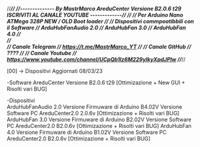 //*****************************************************************************************************************************//
//--------------          By  MastrMarco  AreduCenter  Versione B2.0.6 t29      ISCRIVITI AL CANALE YOUTUBE       -------------//
//
//                                 Per Arduino Nano ATMega 328P NEW / OLD Boot loader
//
//                                       Dispositivi commpoatibbili  con il Software
//                                                 ArduHubFanAudio 2.0
//                                                   ArduHubFan 3.0
//                                                   ArduHubFan 4.0
//													 
//													 
//                                                  Canale Telegram
//                                             https://t.me/MastrMarco_YT
//
//                                                    Canale GitHub
//                                                        ????
//
//                                                  Canale Youtube
//                               https://www.youtube.com/channel/UCpQb1Iz6M229ylkyXpdJPlw
//*****************************************************************************************************************************//

[00] -> Dispositivi Aggiornati  08/03/23  

-Software
AreduCenter  Versione B2.0.6 t29 [Ottimizazione + New GUI + Risolti vari BUG]   

-Dispositivi                               
ArduHubFanAudio 2.0 Versione Firmuware di Arduino B4.02V Versione Software PC AreduCenter2.0 2.0.6v [Ottimizazione + Risolti vari BUG]
ArduHubFan 3.0 Versione Firmuware di Arduino B2.02V Versione Software PC AreduCenter2.0 B2.0.6v [Ottimizazione + Risolti vari BUG]
ArduHubFan 4.0 Versione Firmuware di Arduino B1.02V Versione Software PC AreduCenter2.0 B2.0.6v [Ottimizazione + Risolti vari BUG]

